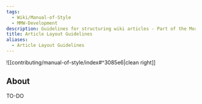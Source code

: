 ```yaml
---
tags:
  - Wiki/Manual-of-Style
  - MMW-Development
description: Guidelines for structuring wiki articles - Part of the Morrowind Modding Wiki Manual of Style
title: Article Layout Guidelines
aliases:
  - Article Layout Guidelines
---
```


![[contributing/manual-of-style/index#^3085e6|clean right]]

## About

TO-DO